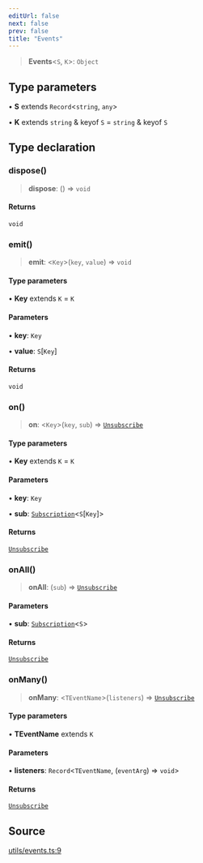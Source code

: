 ```yaml
---
editUrl: false
next: false
prev: false
title: "Events"
---
```


> **Events**\<`S`, `K`\>: `Object`

## Type parameters

• **S** extends `Record`\<`string`, `any`\>

• **K** extends `string` & keyof `S` = `string` & keyof `S`

## Type declaration

### dispose()

> **dispose**: () => `void`

#### Returns

`void`

### emit()

> **emit**: \<`Key`\>(`key`, `value`) => `void`

#### Type parameters

• **Key** extends `K` = `K`

#### Parameters

• **key**: `Key`

• **value**: `S`\[`Key`\]

#### Returns

`void`

### on()

> **on**: \<`Key`\>(`key`, `sub`) => [`Unsubscribe`](Unsubscribe.md)

#### Type parameters

• **Key** extends `K` = `K`

#### Parameters

• **key**: `Key`

• **sub**: [`Subscription`](Subscription.md)\<`S`\[`Key`\]\>

#### Returns

[`Unsubscribe`](Unsubscribe.md)

### onAll()

> **onAll**: (`sub`) => [`Unsubscribe`](Unsubscribe.md)

#### Parameters

• **sub**: [`Subscription`](Subscription.md)\<`S`\>

#### Returns

[`Unsubscribe`](Unsubscribe.md)

### onMany()

> **onMany**: \<`TEventName`\>(`listeners`) => [`Unsubscribe`](Unsubscribe.md)

#### Type parameters

• **TEventName** extends `K`

#### Parameters

• **listeners**: `Record`\<`TEventName`, (`eventArg`) => `void`\>

#### Returns

[`Unsubscribe`](Unsubscribe.md)

## Source

[utils/events.ts:9](https://github.com/nodenogg-in/alpha-p2p/blob/d78065f/packages/statekit/src/utils/events.ts#L9)

